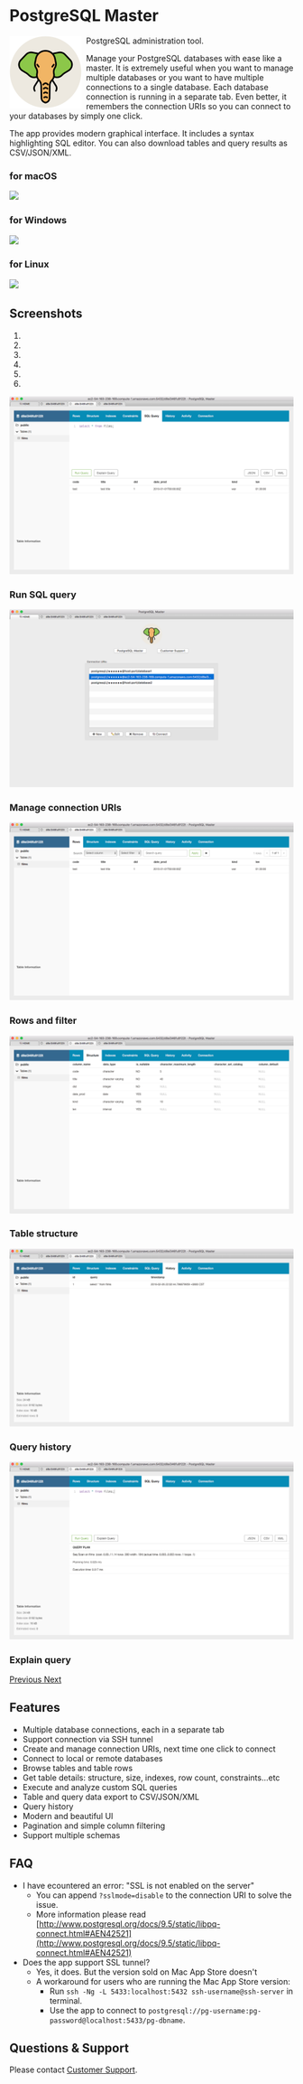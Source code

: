 # PostgreSQL Master

<img src="/img/postgresql-master/icon.png" width="128" align="left" style="margin-right: 8px;"/>

PostgreSQL administration tool.

Manage your PostgreSQL databases with ease like a master. It is extremely useful when you want to manage multiple databases or you want to have multiple connections to a single database. Each database connection is running in a separate tab. Even better, it remembers the connection URIs so you can connect to your databases by simply one click.

The app provides modern graphical interface. It includes a syntax highlighting SQL editor. You can also download tables and query results as CSV/JSON/XML.


### for macOS

<a href="https://transactions.sendowl.com/products/77696805/381564E2/purchase" rel="nofollow"><img src="https://transactions.sendowl.com/assets/external/buy-now.png" /></a><script type="text/javascript" src="https://transactions.sendowl.com/assets/sendowl.js" ></script>


### for Windows

<a href="https://transactions.sendowl.com/products/77696811/B6BFA220/purchase" rel="nofollow"><img src="https://transactions.sendowl.com/assets/external/buy-now.png" /></a><script type="text/javascript" src="https://transactions.sendowl.com/assets/sendowl.js" ></script>


### for Linux

<a href="https://transactions.sendowl.com/products/77696812/2F907201/purchase" rel="nofollow"><img src="https://transactions.sendowl.com/assets/external/buy-now.png" /></a><script type="text/javascript" src="https://transactions.sendowl.com/assets/sendowl.js" ></script>


## Screenshots

<div id="main-carousel" class="carousel slide" data-ride="carousel">
  <ol class="carousel-indicators">
    <li data-target="#main-carousel" data-slide-to="0" class="active"></li>
    <li data-target="#main-carousel" data-slide-to="1"></li>
    <li data-target="#main-carousel" data-slide-to="2"></li>
    <li data-target="#main-carousel" data-slide-to="3"></li>
    <li data-target="#main-carousel" data-slide-to="4"></li>
    <li data-target="#main-carousel" data-slide-to="5"></li>
  </ol>
  <div class="carousel-inner" role="listbox">
    <div class="item active">
      <img src="/img/postgresql-master/0.png"/>
      <div class="carousel-caption">
        <h3>Run SQL query</h3>
      </div>
    </div>
    <div class="item">
      <img src="/img/postgresql-master/1.png"/>
      <div class="carousel-caption">
        <h3>Manage connection URIs</h3>
      </div>
    </div>
    <div class="item">
      <img src="/img/postgresql-master/2.png"/>
      <div class="carousel-caption">
        <h3>Rows and filter</h3>
      </div>
    </div>
    <div class="item">
      <img src="/img/postgresql-master/3.png"/>
      <div class="carousel-caption">
        <h3>Table structure</h3>
      </div>
    </div>
    <div class="item">
      <img src="/img/postgresql-master/4.png"/>
      <div class="carousel-caption">
        <h3>Query history</h3>
      </div>
    </div>
    <div class="item">
      <img src="/img/postgresql-master/5.png"/>
      <div class="carousel-caption">
        <h3>Explain query</h3>
      </div>
    </div>
  </div>
  <a class="left carousel-control" href="#main-carousel" role="button" data-slide="prev">
    <span class="glyphicon glyphicon-chevron-left"></span>
    <span class="sr-only">Previous</span>
  </a>
  <a class="right carousel-control" href="#main-carousel" role="button" data-slide="next">
    <span class="glyphicon glyphicon-chevron-right"></span>
    <span class="sr-only">Next</span>
  </a>
</div>


## Features

- Multiple database connections, each in a separate tab
- Support connection via SSH tunnel
- Create and manage connection URIs, next time one click to connect
- Connect to local or remote databases
- Browse tables and table rows
- Get table details: structure, size, indexes, row count, constraints...etc
- Execute and analyze custom SQL queries
- Table and query data export to CSV/JSON/XML
- Query history
- Modern and beautiful UI
- Pagination and simple column filtering
- Support multiple schemas


## FAQ

- I have ecountered an error: "SSL is not enabled on the server"
    - You can append `?sslmode=disable` to the connection URI to solve the issue.
    - More information please read [http://www.postgresql.org/docs/9.5/static/libpq-connect.html#AEN42521](http://www.postgresql.org/docs/9.5/static/libpq-connect.html#AEN42521)
- Does the app support SSL tunnel?
    - Yes, it does. But the version sold on Mac App Store doesn't
    - A workaround for users who are running the Mac App Store version:
        - Run `ssh -Ng -L 5433:localhost:5432 ssh-username@ssh-server` in terminal.
        - Use the app to connect to `postgresql://pg-username:pg-password@localhost:5433/pg-dbname`.


## Questions & Support

Please contact [Customer Support](/contact/).
